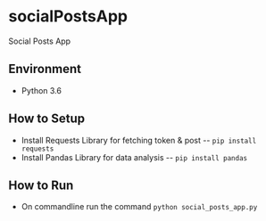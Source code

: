 # socialPostsApp

Social Posts App

## Environment

* Python 3.6

## How to Setup

* Install Requests Library for fetching token & post -- `pip install requests`
* Install Pandas Library for data analysis -- `pip install pandas`

## How to Run

* On commandline run the command `python social_posts_app.py`